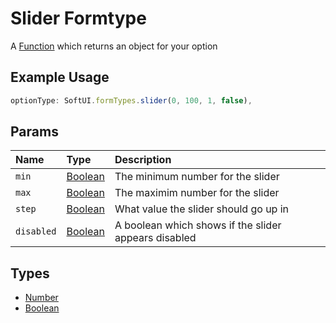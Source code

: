 # Slider Formtype

A [Function](https://developer.mozilla.org/en-US/docs/Web/JavaScript/Reference/Global_Objects/Function) which returns an object for your option

## Example Usage

```js
optionType: SoftUI.formTypes.slider(0, 100, 1, false),
```

## Params

| Name       | Type                                                                                                | Description                                          |
| :--------- | :-------------------------------------------------------------------------------------------------- | :--------------------------------------------------- |
| `min`      | [Boolean](https://developer.mozilla.org/en-US/docs/Web/JavaScript/Reference/Global_Objects/Number)  | The minimum number for the slider                    |
| `max`      | [Boolean](https://developer.mozilla.org/en-US/docs/Web/JavaScript/Reference/Global_Objects/Number)  | The maximim number for the slider                    |
| `step`     | [Boolean](https://developer.mozilla.org/en-US/docs/Web/JavaScript/Reference/Global_Objects/Number)  | What value the slider should go up in                |
| `disabled` | [Boolean](https://developer.mozilla.org/en-US/docs/Web/JavaScript/Reference/Global_Objects/Boolean) | A boolean which shows if the slider appears disabled |

## Types

-   [Number](https://developer.mozilla.org/en-US/docs/Web/JavaScript/Reference/Global_Objects/Number)
-   [Boolean](https://developer.mozilla.org/en-US/docs/Web/JavaScript/Reference/Global_Objects/Boolean)
